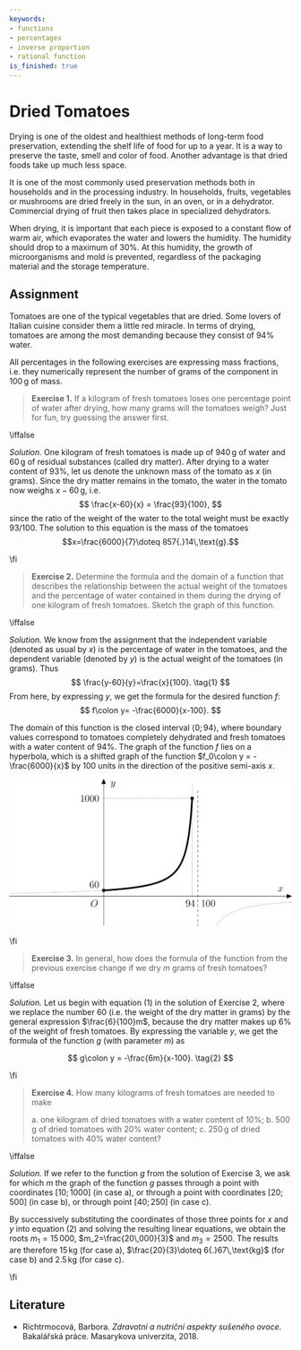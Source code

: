 ```yaml
---
keywords:
- functions
- percentages
- inverse proportion
- rational function
is_finished: true
---
```



# Dried Tomatoes

Drying is one of the oldest and healthiest methods of long-term food preservation, 
extending the shelf life of food for up to a year. 
It is a way to preserve the taste, smell and color of food. 
Another advantage is that dried foods take up much less space.

It is one of the most commonly used preservation methods both in households and in the processing industry. 
In households, fruits, vegetables or mushrooms are dried freely in the sun, in an oven, or in a dehydrator. 
Commercial drying of fruit then takes place in specialized dehydrators.

When drying, it is important that each piece is exposed to a constant flow of warm air, 
which evaporates the water and lowers the humidity. The humidity should drop to a maximum of $30\%$. 
At this humidity, the growth of microorganisms and mold is prevented, 
regardless of the packaging material and the storage temperature.

## Assignment

Tomatoes are one of the typical vegetables that are dried.
Some lovers of Italian cuisine consider them a little red miracle. In terms of drying, 
tomatoes are among the most demanding because they consist of $94\%$ water.

All percentages in the following exercises are expressing mass fractions, 
i.e. they numerically represent the number of grams of the component in $100\,\text{g}$ of mass.

> **Exercise 1.** If a kilogram of fresh tomatoes loses one percentage point of water after drying,
> how many grams will the tomatoes weigh? Just for fun, try guessing the answer first.

\iffalse

*Solution.* One kilogram of fresh tomatoes is made up of $940\,\text{g}$ of water 
and $60\,\text{g}$ of residual substances (called dry matter). 
After drying to a water content of $93\%$, let us denote the unknown mass of the tomato as $x$ (in grams). 
Since the dry matter remains in the tomato, the water in the tomato now weighs $x-60\,\text{g}$, i.e.
$$
\frac{x-60}{x} = \frac{93}{100},
$$
since the ratio of the weight of the water to the total weight must be exactly $93/100$. 
The solution to this equation is the mass of the tomatoes
$$x=\frac{6000}{7}\doteq 857{.}14\,\text{g}.$$

\fi

> **Exercise 2.** Determine the formula and the domain of a function
> that describes the relationship between the actual weight of the tomatoes and the percentage of water
> contained in them during the drying of one kilogram of fresh tomatoes.
> Sketch the graph of this function.

\iffalse

*Solution.* We know from the assignment that the independent variable (denoted as usual by $x$) 
is the percentage of water in the tomatoes, and the dependent variable (denoted by $y$) 
is the actual weight of the tomatoes (in grams). Thus
$$
\frac{y-60}{y}=\frac{x}{100}. \tag{1}
$$
From here, by expressing $y$, we get the formula for the desired function $f$:
$$
f\colon y= -\frac{6000}{x-100}.
$$

The domain of this function is the closed interval $\left\langle 0; 94 \right\rangle$, 
where boundary values ​​correspond to tomatoes completely dehydrated 
and fresh tomatoes with a water content of $94\%$.
The graph of the function $f$ lies on a hyperbola, 
which is a shifted graph of the function $f_0\colon y = -\frac{6000}{x}$ by 100 units 
in the direction of the positive semi-axis $x$.

![Graph of the function f](00025.jpg)

\fi

> **Exercise 3.** In general, how does the formula of the function from the previous exercise change
> if we dry $m$ grams of fresh tomatoes?

\iffalse

*Solution.* Let us begin with equation $(1)$ in the solution of Exercise 2, 
where we replace the number $60$ (i.e. the weight of the dry matter in grams) by the general expression 
$\frac{6}{100}m$, because the dry matter makes up $6\%$ of the weight of fresh tomatoes.
By expressing the variable $y$, we get the formula of the function $g$ (with parameter $m$) as

$$
g\colon y = -\frac{6m}{x-100}. \tag{2}
$$

\fi

> **Exercise 4.** How many kilograms of fresh tomatoes are needed to make
>
> a. one kilogram of dried tomatoes with a water content of $10\%$;
> b. $500\,\text{g}$ of dried tomatoes with $20\%$ water content;
> c. $250\,\text{g}$ of dried tomatoes with $40\%$ water content?

\iffalse

*Solution.* If we refer to the function $g$ from the solution of Exercise 3, 
we ask for which $m$ the graph of the function $g$ passes through a point with coordinates $[10;1000]$ (in case a), 
or through a point with coordinates $[20;500]$ (in case b), or through point $[40;250]$ (in case c).

By successively substituting the coordinates of those three points for $x$ 
and $y$ into equation $(2)$ and solving the resulting linear equations, 
we obtain the roots  $m_1=15\,000$, $m_2=\frac{20\,000}{3}$ and $m_3=2500$. 
The results are therefore $15\,\text{kg}$ (for case a), $\frac{20}{3}\doteq 6{.}67\,\text{kg}$ (for case b) 
and $2{.}5\,\text{kg}$ (for case c).

\fi

## Literature

* Richtrmocová, Barbora. *Zdravotní a nutriční aspekty sušeného ovoce.* Bakalářská práce. Masarykova univerzita, 2018. 


